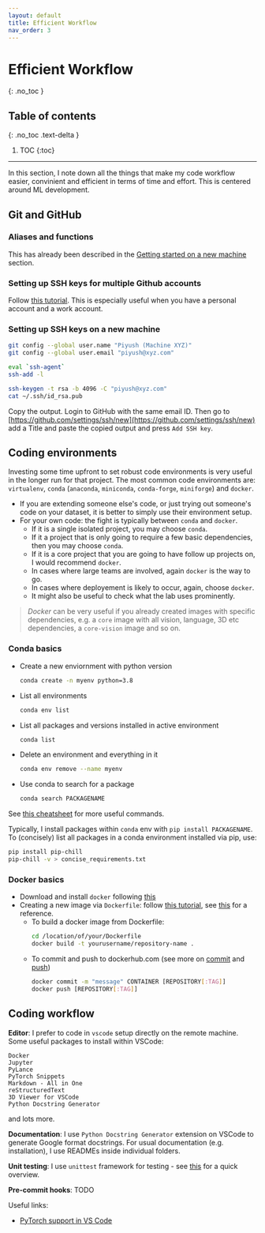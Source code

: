 ```yaml
---
layout: default
title: Efficient Workflow
nav_order: 3
---
```


# Efficient Workflow
{: .no_toc }

## Table of contents
{: .no_toc .text-delta }

1. TOC
{:toc}

---

In this section, I note down all the things that make my code workflow easier, convinient and efficient in terms of time and effort. This is centered around ML development.


## Git and GitHub

### Aliases and functions

This has already been described in the [Getting started on a new machine](new_machine.md#Setting-up-bash-aliases-&-others) section.

### Setting up SSH keys for multiple Github accounts

Follow [this tutorial](https://gist.github.com/oanhnn/80a89405ab9023894df7). This is especially useful when you have a personal account and a work account.

### Setting up SSH keys on a new machine

```bash
git config --global user.name "Piyush (Machine XYZ)"
git config --global user.email "piyush@xyz.com"

eval `ssh-agent`
ssh-add -l

ssh-keygen -t rsa -b 4096 -C "piyush@xyz.com"
cat ~/.ssh/id_rsa.pub
```

Copy the output. Login to GitHub with the same email ID. Then go to [https://github.com/settings/ssh/new](https://github.com/settings/ssh/new) add a Title and paste the copied output and press `Add SSH key`.


## Coding environments

Investing some time upfront to set robust code environments is very useful in the longer run for that project. The most common code environments are: `virtualenv`, `conda` (`anaconda`, `miniconda`, `conda-forge`, `miniforge`) and `docker`.

* If you are extending someone else's code, or just trying out someone's code on your dataset, it is better to simply use their environment setup.
* For your own code: the fight is typically between `conda` and `docker`.
  * If it is a single isolated project, you may choose `conda`.
  * If it a project that is only going to require a few basic dependencies, then you may choose `conda`.
  * If it is a core project that you are going to have follow up projects on, I would recommend `docker`.
  * In cases where large teams are involved, again `docker` is the way to go.
  * In cases where deployement is likely to occur, again, choose `docker`.
  * It might also be useful to check what the lab uses prominently.

> *Docker* can be very useful if you already created images with specific dependencies, e.g. a `core` image with all vision, language, 3D etc dependencies, a `core-vision` image and so on.

### Conda basics

* Create a new enviornment with python version
  ```bash
  conda create -n myenv python=3.8
  ```
* List all environments
  ```bash
  conda env list
  ```
* List all packages and versions installed in active environment
  ```bash
  conda list
  ```
* Delete an environment and everything in it
  ```bash
  conda env remove --name myenv
  ```
* Use conda to search for a package
  ```bash
  conda search PACKAGENAME
  ```
See [this cheatsheet](https://docs.conda.io/projects/conda/en/4.6.0/_downloads/52a95608c49671267e40c689e0bc00ca/conda-cheatsheet.pdf) for more useful commands.

Typically, I install packages within `conda` env with `pip install PACKAGENAME`. To (concisely) list all packages in a conda environment installed via pip, use:
```bash
pip install pip-chill
pip-chill -v > concise_requirements.txt
```

### Docker basics

* Download and install `docker` following [this](https://docs.docker.com/get-started/#download-and-install-docker)
* Creating a new image via `Dockerfile`: follow [this tutorial](https://stackify.com/docker-build-a-beginners-guide-to-building-docker-images/), see [this](https://github.com/WadhwaniAI/cough-against-covid) for a reference.
  * To build a docker image from Dockerfile:
    ```bash
    cd /location/of/your/Dockerfile
    docker build -t yourusername/repository-name .
    ```
  * To commit and push to dockerhub.com (see more on [commit](https://docs.docker.com/engine/reference/commandline/commit/) and [push](https://docs.docker.com/engine/reference/commandline/push/))
    ```bash
    docker commit -m "message" CONTAINER [REPOSITORY[:TAG]]
    docker push [REPOSITORY[:TAG]]
    ```

## Coding workflow

**Editor**:
I prefer to code in `vscode` setup directly on the remote machine. Some useful packages to install within VSCode:
```
Docker
Jupyter
PyLance
PyTorch Snippets
Markdown - All in One
reStructuredText
3D Viewer for VSCode
Python Docstring Generator
```
and lots more.

**Documentation**:
I use `Python Docstring Generator` extension on VSCode to generate Google format docstrings. For usual documentation (e.g. installation), I use READMEs inside individual folders.

**Unit testing**: I use `unittest` framework for testing - see [this](https://realpython.com/python-testing/#unittest) for a quick overview.

**Pre-commit hooks**: TODO


Useful links:
* [PyTorch support in VS Code](https://code.visualstudio.com/docs/datascience/pytorch-support)

